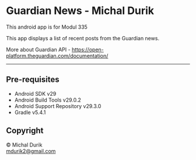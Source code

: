 # Guardian News - Michal Durik 

This android app is for Modul 335

This app displays a list of recent posts from the Guardian news.

More about Guardian API - https://open-platform.theguardian.com/documentation/

---

## Pre-requisites

- Android SDK v29
- Android Build Tools v29.0.2
- Android Support Repository v29.3.0
- Gradle v5.4.1


## Copyright

&copy; Michal Durik <br />
[mdurik2@gmail.com](mailto:mdurik2@gmail.com)<br />
